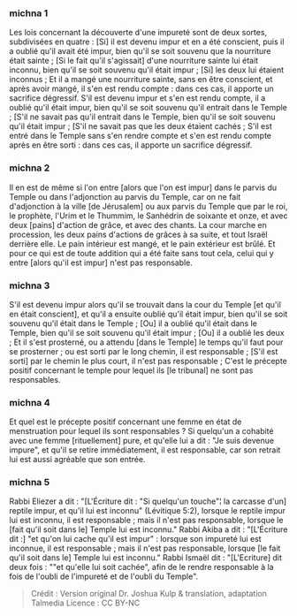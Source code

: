 
### michna 1
Les lois concernant la découverte d'une impureté sont de deux sortes, subdivisées en quatre : [Si] il est devenu impur et en a été conscient, puis il a oublié qu'il avait été impur, bien qu'il se soit souvenu que la nourriture était sainte ; [Si le fait qu'il s'agissait] d'une nourriture sainte lui était inconnu, bien qu'il se soit souvenu qu'il était impur ; [Si] les deux lui étaient inconnus ; Et il a mangé une nourriture sainte, sans en être conscient, et après avoir mangé, il s'en est rendu compte : dans ces cas, il apporte un sacrifice dégressif. S'il est devenu impur et s'en est rendu compte, il a oublié qu'il était impur, bien qu'il se soit souvenu qu'il entrait dans le Temple ; [S'il ne savait pas qu'il entrait dans le Temple, bien qu'il se soit souvenu qu'il était impur ; [S'il ne savait pas que les deux étaient cachés ; S'il est entré dans le Temple sans s'en rendre compte et s'en est rendu compte après en être sorti : dans ces cas, il apporte un sacrifice dégressif.

### michna 2
Il en est de même si l'on entre [alors que l'on est impur] dans le parvis du Temple ou dans l'adjonction au parvis du Temple, car on ne fait d'adjonction à la ville [de Jérusalem] ou aux parvis du Temple que par le roi, le prophète, l'Urim et le Thummim, le Sanhédrin de soixante et onze, et avec deux [pains] d'action de grâce, et avec des chants. La cour marche en procession, les deux pains d'actions de grâces à sa suite, et tout Israël derrière elle. Le pain intérieur est mangé, et le pain extérieur est brûlé. Et pour ce qui est de toute addition qui a été faite sans tout cela, celui qui y entre [alors qu'il est impur] n'est pas responsable.

### michna 3
S'il est devenu impur alors qu'il se trouvait dans la cour du Temple [et qu'il en était conscient], et qu'il a ensuite oublié qu'il était impur, bien qu'il se soit souvenu qu'il était dans le Temple ; [Ou] il a oublié qu'il était dans le Temple, bien qu'il se soit souvenu qu'il était impur ; [Ou] il a oublié les deux ; Et il s'est prosterné, ou a attendu [dans le Temple] le temps qu'il faut pour se prosterner ; ou est sorti par le long chemin, il est responsable ; [S'il est sorti] par le chemin le plus court, il n'est pas responsable ; C'est le précepte positif concernant le temple pour lequel ils [le tribunal] ne sont pas responsables.

### michna 4
Et quel est le précepte positif concernant une femme en état de menstruation pour lequel ils sont responsables ? Si quelqu'un a cohabité avec une femme [rituellement] pure, et qu'elle lui a dit :  "Je suis devenue impure", et qu'il se retire immédiatement, il est responsable, car son retrait lui est aussi agréable que son entrée.

### michna 5
Rabbi Eliezer a dit :  "[L'Écriture dit : "Si quelqu'un touche"¦ la carcasse d'un] reptile impur, et qu'il lui est inconnu" (Lévitique 5:2), lorsque le reptile impur lui est inconnu, il est responsable ; mais il n'est pas responsable, lorsque le [fait qu'il soit dans le] Temple lui est inconnu." Rabbi Akiba a dit :  "[L'Écriture dit :] "et qu'on lui cache qu'il est impur" : lorsque son impureté lui est inconnue, il est responsable ; mais il n'est pas responsable, lorsque [le fait qu'il soit dans le] Temple lui est inconnu." Rabbi Ismaël dit :  "[L'Ecriture] dit deux fois : ""et qu'elle lui soit cachée", afin de le rendre responsable à la fois de l'oubli de l'impureté et de l'oubli du Temple".

>Crédit : Version original Dr. Joshua Kulp & translation, adaptation Talmedia
>Licence : CC BY-NC